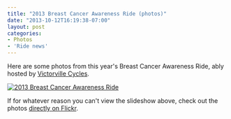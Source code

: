 ```yaml
---
title: "2013 Breast Cancer Awareness Ride (photos)"
date: "2013-10-12T16:19:38-07:00"
layout: post
categories:
- Photos
- 'Ride news'
---
```


Here are some photos from this year's Breast Cancer Awareness Ride, ably hosted by [Victorville Cycles](https://victorvillecycles.com/).  
  
[![2013 Breast Cancer Awareness Ride](https://farm4.staticflickr.com/3716/10234875685_e8359e58b3_z.jpg)](https://www.flickr.com/photos/gregraven/albums/72157636480330123 "2013 Breast Cancer Awareness Ride")<script async="" charset="utf-8" src="//embedr.flickr.com/assets/client-code.js"></script>

If for whatever reason you can't view the slideshow above, check out the photos [directly on Flickr](https://www.flickr.com/photos/gregraven/sets/72157636480330123/).